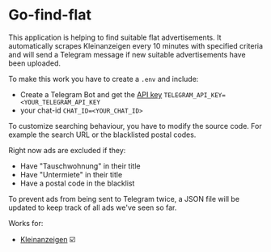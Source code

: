 # Go-find-flat

This application is helping to find suitable flat advertisements. It automatically scrapes Kleinanzeigen every 10 minutes with specified criteria and will send a Telegram message if new suitable advertisements have been uploaded.

To make this work you have to create a `.env` and include:
- Create a Telegram Bot and get the [API key](https://core.telegram.org/bots/tutorial#obtain-your-bot-token) `TELEGRAM_API_KEY=<YOUR_TELEGRAM_API_KEY`
- your chat-id `CHAT_ID=<YOUR_CHAT_ID>`

To customize searching behaviour, you have to modify the source code.
For example the search URL or the blacklisted postal codes. 

Right now ads are excluded if they:
- Have "Tauschwohnung" in their title
- Have "Untermiete" in their title
- Have a postal code in the blacklist

To prevent ads from being sent to Telegram twice, a JSON file will be updated to keep track of all ads we've seen so far.

Works for:
- [Kleinanzeigen](https://www.kleinanzeigen.de/) :ballot_box_with_check:
